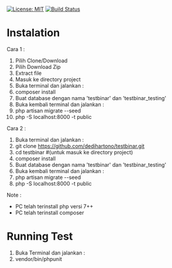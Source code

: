 [![License: MIT](https://img.shields.io/badge/License-MIT-yellow.svg)](https://opensource.org/licenses/MIT)
[![Build Status](https://travis-ci.com/dedihartono/testbinar.svg?branch=master)](https://travis-ci.org/dedihartono/testbinar)

# Instalation

Cara 1 :
 1. Pilih Clone/Download
 2. Pilih Download Zip
 3. Extract file
 4. Masuk ke directory project
 5. Buka terminal dan jalankan : 
 6. composer install
 7. Buat database dengan nama 'testbinar' dan 'testbinar_testing'
 8. Buka kembali terminal dan jalankan : 
 9. php artisan migrate --seed
10. php -S localhost:8000 -t public

Cara 2 :
 1. Buka terminal dan jalankan :
 2. git clone https://github.com/dedihartono/testbinar.git
 3. cd testbinar #(untuk masuk ke directory project)
 4. composer install
 5. Buat database dengan nama 'testbinar' dan 'testbinar_testing'
 6. Buka kembali terminal dan jalankan : 
 7. php artisan migrate --seed
 8. php -S localhost:8000 -t public

Note : 
- PC telah terinstall php versi 7++
- PC telah terinstall composer

# Running Test
1. Buka Terminal dan jalankan :
2. vendor/bin/phpunit
